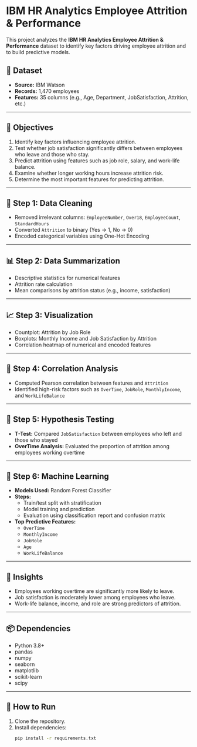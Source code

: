 # IBM HR Analytics Employee Attrition & Performance

This project analyzes the **IBM HR Analytics Employee Attrition & Performance** dataset to identify key factors driving employee attrition and to build predictive models.

## 📁 Dataset
- **Source:** IBM Watson
- **Records:** 1,470 employees
- **Features:** 35 columns (e.g., Age, Department, JobSatisfaction, Attrition, etc.)

---

## 🎯 Objectives

1. Identify key factors influencing employee attrition.
2. Test whether job satisfaction significantly differs between employees who leave and those who stay.
3. Predict attrition using features such as job role, salary, and work-life balance.
4. Examine whether longer working hours increase attrition risk.
5. Determine the most important features for predicting attrition.

---

## 🧹 Step 1: Data Cleaning

- Removed irrelevant columns: `EmployeeNumber`, `Over18`, `EmployeeCount`, `StandardHours`
- Converted `Attrition` to binary (Yes → 1, No → 0)
- Encoded categorical variables using One-Hot Encoding

---

## 📊 Step 2: Data Summarization

- Descriptive statistics for numerical features
- Attrition rate calculation
- Mean comparisons by attrition status (e.g., income, satisfaction)

---

## 📈 Step 3: Visualization

- Countplot: Attrition by Job Role
- Boxplots: Monthly Income and Job Satisfaction by Attrition
- Correlation heatmap of numerical and encoded features

---

## 🔗 Step 4: Correlation Analysis

- Computed Pearson correlation between features and `Attrition`
- Identified high-risk factors such as `OverTime`, `JobRole`, `MonthlyIncome`, and `WorkLifeBalance`

---

## 📐 Step 5: Hypothesis Testing

- **T-Test:** Compared `JobSatisfaction` between employees who left and those who stayed
- **OverTime Analysis:** Evaluated the proportion of attrition among employees working overtime

---

## 🤖 Step 6: Machine Learning

- **Models Used:** Random Forest Classifier
- **Steps:**
  - Train/test split with stratification
  - Model training and prediction
  - Evaluation using classification report and confusion matrix
- **Top Predictive Features:**
  - `OverTime`
  - `MonthlyIncome`
  - `JobRole`
  - `Age`
  - `WorkLifeBalance`

---

## 🧠 Insights

- Employees working overtime are significantly more likely to leave.
- Job satisfaction is moderately lower among employees who leave.
- Work-life balance, income, and role are strong predictors of attrition.

---

## 📦 Dependencies

- Python 3.8+
- pandas
- numpy
- seaborn
- matplotlib
- scikit-learn
- scipy

---

## 🚀 How to Run

1. Clone the repository.
2. Install dependencies:  
   ```bash
   pip install -r requirements.txt
